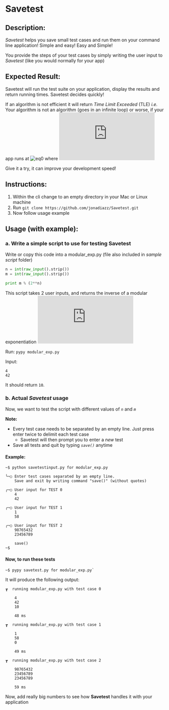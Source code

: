 # Savetest

## Description:
*Savetest* helps you save small test cases and run them on your command line application! Simple and easy! Easy and Simple!

You provide the steps of your test cases by simply writing the user input to *Savetest* (like you would normally for your app)

## Expected Result:
Savetest will run the test suite on your application, display the results and return running times. Savetest decides quickly! 

If an algorithm is not efficient it will return *Time Limit Exceeded* (TLE)
*i.e.* Your algorithm is not an algorithm (goes in an infinite loop) or worse, if your app runs at ![eq0](http://latex.codecogs.com/gif.latex?O(n^7)) where ![eq1](http://latex.codecogs.com/gif.latex?%281%5Cleq%20n%20%5Cleq%2010%5E9%29)

Give it a try, it can improve your development speed!

## Instructions:
1. Within the cli change to an empty directory in your Mac or Linux machine
2. Run `git clone https://github.com/jonadiazz/Savetest.git`
3. Now follow usage example

## Usage (with example):
### a. Write a simple script to use for testing Savetest

Write or copy this code into a modular_exp.py (file also included in *sample script* folder)

```python
n = int(raw_input().strip())
m = int(raw_input().strip())

print m % (2**n)
```

This script takes 2 user inputs, and returns the inverse of a modular exponentiation ![eq2](http://latex.codecogs.com/gif.latex?m%20%5Cmod%202%5En)

Run: `pypy modular_exp.py`

Input:
```
4
42
```
It should return `10`.

### b. Actual *Savetest* usage

Now, we want to test the script with different values of *`n`* and *`m`*

**Note:**
- Every test case needs to be separated by an empty line. Just press enter twice to delimit each test case
    - Savetest will then prompt you to enter a *new* test
- Save all tests and quit by typing *`save()`* anytime

#### Example:
```
~$ python savetestinput.py for modular_exp.py

╰─○	Enter test cases separated by an empty line.
	Save and exit by writing command "save()" (without quotes)

╭─○	User input for TEST 0
	4
	42

╭─○	User input for TEST 1
	1
	58

╭─○	User input for TEST 2
	98765432
	23456789

	save()
~$
```

#### Now, to run these tests

```
~$ pypy savetest.py for modular_exp.py`
```
It will produce the following output:
```
┲  running modular_exp.py with test case 0

    4
    42
    10

    48 ms

┲  running modular_exp.py with test case 1

    1
    58
    0

    49 ms

┲  running modular_exp.py with test case 2

    98765432
    23456789
    23456789

    59 ms

```


Now, add really big numbers to see how **Savetest** handles it with your application
